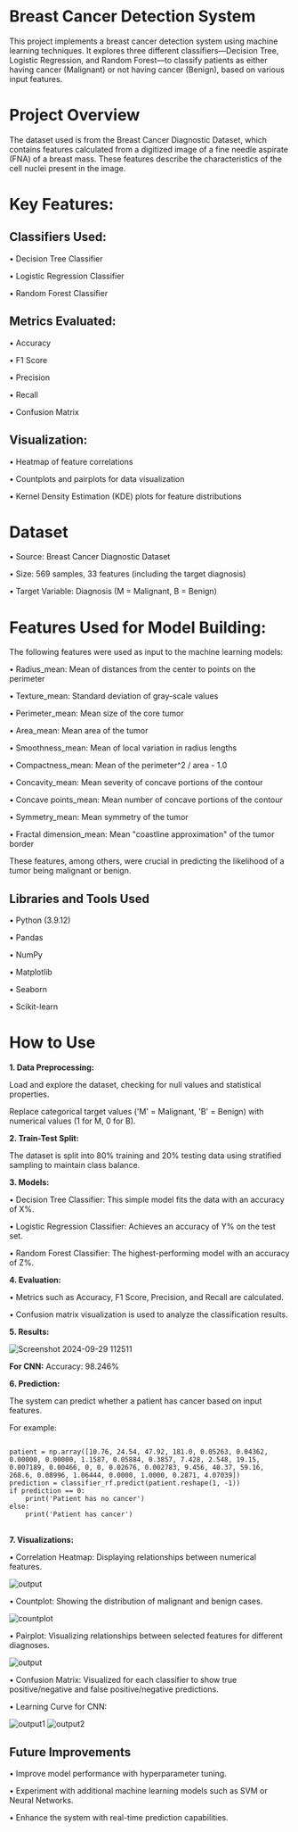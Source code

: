 # Breast Cancer Detection System

This project implements a breast cancer detection system using machine learning techniques. It explores three different classifiers—Decision Tree, Logistic Regression, and Random Forest—to classify patients as either having cancer (Malignant) or not having cancer (Benign), based on various input features.

# Project Overview
The dataset used is from the Breast Cancer Diagnostic Dataset, which contains features calculated from a digitized image of a fine needle aspirate (FNA) of a breast mass. These features describe the characteristics of the cell nuclei present in the image.

# Key Features:
## Classifiers Used:
• Decision Tree Classifier

• Logistic Regression Classifier

• Random Forest Classifier

## Metrics Evaluated:
• Accuracy

• F1 Score

• Precision

• Recall

• Confusion Matrix
## Visualization:
• Heatmap of feature correlations

• Countplots and pairplots for data visualization

• Kernel Density Estimation (KDE) plots for feature distributions

# Dataset
• Source: Breast Cancer Diagnostic Dataset

• Size: 569 samples, 33 features (including the target diagnosis)

• Target Variable: Diagnosis (M = Malignant, B = Benign)

# Features Used for Model Building:
The following features were used as input to the machine learning models:

• Radius_mean: Mean of distances from the center to points on the perimeter

• Texture_mean: Standard deviation of gray-scale values

• Perimeter_mean: Mean size of the core tumor

• Area_mean: Mean area of the tumor

• Smoothness_mean: Mean of local variation in radius lengths

• Compactness_mean: Mean of the perimeter^2 / area - 1.0

• Concavity_mean: Mean severity of concave portions of the contour

• Concave points_mean: Mean number of concave portions of the contour

• Symmetry_mean: Mean symmetry of the tumor

• Fractal dimension_mean: Mean "coastline approximation" of the tumor border

These features, among others, were crucial in predicting the likelihood of a tumor being malignant or benign.

## Libraries and Tools Used
• Python (3.9.12)

• Pandas

• NumPy

• Matplotlib

• Seaborn

• Scikit-learn


# How to Use

**1. Data Preprocessing:**

Load and explore the dataset, checking for null values and statistical properties.

Replace categorical target values ('M' = Malignant, 'B' = Benign) with numerical values (1 for M, 0 for B).

**2. Train-Test Split:**

The dataset is split into 80% training and 20% testing data using stratified sampling to maintain class balance.

**3. Models:**

• Decision Tree Classifier: This simple model fits the data with an accuracy of X%.

• Logistic Regression Classifier: Achieves an accuracy of Y% on the test set.

• Random Forest Classifier: The highest-performing model with an accuracy of Z%.

**4. Evaluation:**

• Metrics such as Accuracy, F1 Score, Precision, and Recall are calculated.

• Confusion matrix visualization is used to analyze the classification results.

**5. Results:**

![Screenshot 2024-09-29 112511](https://github.com/user-attachments/assets/89e567fd-51ea-4387-8a40-732eff0ce67f)

**For CNN:** 
Accuracy: 98.246%


**6. Prediction:**

The system can predict whether a patient has cancer based on input features. 

For example:

<pre>
<code class = "language-python">
patient = np.array([10.76, 24.54, 47.92, 181.0, 0.05263, 0.04362, 0.00000, 0.00000, 1.1587, 0.05884, 0.3857, 7.428, 2.548, 19.15, 0.007189, 0.00466, 0, 0, 0.02676, 0.002783, 9.456, 40.37, 59.16, 268.6, 0.08996, 1.06444, 0.0000, 1.0000, 0.2871, 4.07039])
prediction = classifier_rf.predict(patient.reshape(1, -1))
if prediction == 0:
    print('Patient has no cancer')
else:
    print('Patient has cancer')
</code>
</pre>


**7. Visualizations:**

• Correlation Heatmap: Displaying relationships between numerical features.

![output](https://github.com/user-attachments/assets/48fc0fdd-dc4f-4eda-8e5e-a9828425aa80)


• Countplot: Showing the distribution of malignant and benign cases.

![countplot](https://github.com/user-attachments/assets/564df0b7-e7da-4fe0-b4eb-6e90a4bbb553)


• Pairplot: Visualizing relationships between selected features for different diagnoses.

![output](https://github.com/user-attachments/assets/b34a29dc-79fd-4629-b0bc-a773c999324a)


• Confusion Matrix: Visualized for each classifier to show true positive/negative and false positive/negative predictions.

• Learning Curve for CNN:

![output1](https://github.com/user-attachments/assets/f787f119-00f0-48d6-9969-af9cc7967db1)
![output2](https://github.com/user-attachments/assets/d83ba0ef-bd7c-41a1-ae44-f451cf944ed3)

## Future Improvements

• Improve model performance with hyperparameter tuning.

• Experiment with additional machine learning models such as SVM or Neural Networks.

• Enhance the system with real-time prediction capabilities.
